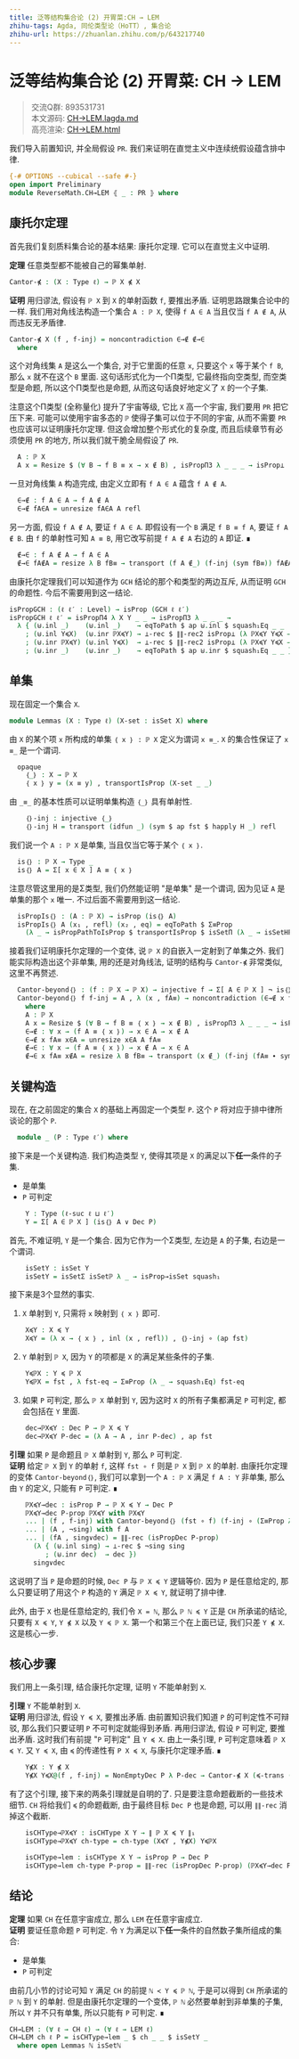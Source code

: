 ```yaml
---
title: 泛等结构集合论 (2) 开胃菜:CH → LEM
zhihu-tags: Agda, 同伦类型论（HoTT）, 集合论
zhihu-url: https://zhuanlan.zhihu.com/p/643217740
---
```


# 泛等结构集合论 (2) 开胃菜: CH → LEM

> 交流Q群: 893531731  
> 本文源码: [CH→LEM.lagda.md](https://github.com/choukh/USST/blob/main/src/ReverseMath/CH→LEM.lagda.md)  
> 高亮渲染: [CH→LEM.html](https://choukh.github.io/USST/ReverseMath.CH→LEM.html)  

我们导入前置知识, 并全局假设 `PR`. 我们来证明在直觉主义中连续统假设蕴含排中律.

```agda
{-# OPTIONS --cubical --safe #-}
open import Preliminary
module ReverseMath.CH→LEM ⦃ _ : PR ⦄ where
```

## 康托尔定理

首先我们复刻质料集合论的基本结果: 康托尔定理. 它可以在直觉主义中证明.

**定理** 任意类型都不能被自己的幂集单射.

```agda
Cantor-⋠ : (X : Type ℓ) → ℙ X ⋠ X
```

**证明** 用归谬法, 假设有 `ℙ X` 到 `X` 的单射函数 `f`, 要推出矛盾. 证明思路跟集合论中的一样. 我们用对角线法构造一个集合 `A : ℙ X`, 使得 `f A ∈ A` 当且仅当 `f A ∉ A`, 从而违反无矛盾律.

```agda
Cantor-⋠ X (f , f-inj) = noncontradiction ∈→∉ ∉→∈
  where
```

这个对角线集 `A` 是这么一个集合, 对于它里面的任意 `x`, 只要这个 `x` 等于某个 `f B`, 那么 `x` 就不在这个 `B` 里面. 这句话形式化为一个Π类型, 它最终指向空类型, 而空类型是命题, 所以这个Π类型也是命题, 从而这句话良好地定义了 `X` 的一个子集.

注意这个Π类型 (全称量化) 提升了宇宙等级, 它比 `X` 高一个宇宙, 我们要用 `PR` 把它压下来. 可能可以使用宇宙多态的 `ℙ` 使得子集可以位于不同的宇宙, 从而不需要 `PR` 也应该可以证明康托尔定理. 但这会增加整个形式化的复杂度, 而且后续章节有必须使用 `PR` 的地方, 所以我们就干脆全局假设了 `PR`.

```agda
  A : ℙ X
  A x = Resize $ (∀ B → f B ≡ x → x ∉ B) , isPropΠ3 λ _ _ _ → isProp⊥
```

一旦对角线集 `A` 构造完成, 由定义立即有 `f A ∈ A` 蕴含 `f A ∉ A`.

```agda
  ∈→∉ : f A ∈ A → f A ∉ A
  ∈→∉ fA∈A = unresize fA∈A A refl
```

另一方面, 假设 `f A ∉ A`, 要证 `f A ∈ A`. 即假设有一个 `B` 满足 `f B ≡ f A`, 要证 `f A ∉ B`. 由 `f` 的单射性可知 `A ≡ B`, 用它改写前提 `f A ∉ A` 右边的 `A` 即证. ∎

```agda
  ∉→∈ : f A ∉ A → f A ∈ A
  ∉→∈ fA∉A = resize λ B fB≡ → transport (f A ∉_) (f-inj (sym fB≡)) fA∉A
```

由康托尔定理我们可以知道作为 `GCH` 结论的那个和类型的两边互斥, 从而证明 `GCH` 的命题性. 今后不需要用到这一结论.

```agda
isPropGCH : (ℓ ℓ′ : Level) → isProp (GCH ℓ ℓ′)
isPropGCH ℓ ℓ′ = isPropΠ4 λ X Y _ _ → isPropΠ3 λ _ _ _ →
  λ { (⊎.inl _)    (⊎.inl _)    → eqToPath $ ap ⊎.inl $ squash₁Eq _ _
    ; (⊎.inl Y≼X)  (⊎.inr ℙX≼Y) → ⊥-rec $ ∥∥-rec2 isProp⊥ (λ ℙX≼Y Y≼X → Cantor-⋠ _ $ ≼-trans Y≼X ℙX≼Y) Y≼X ℙX≼Y
    ; (⊎.inr ℙX≼Y) (⊎.inl Y≼X)  → ⊥-rec $ ∥∥-rec2 isProp⊥ (λ ℙX≼Y Y≼X → Cantor-⋠ _ $ ≼-trans Y≼X ℙX≼Y) Y≼X ℙX≼Y
    ; (⊎.inr _)    (⊎.inr _)    → eqToPath $ ap ⊎.inr $ squash₁Eq _ _ }
```

## 单集

现在固定一个集合 `X`.

```agda
module Lemmas (X : Type ℓ) (X-set : isSet X) where
```

由 `X` 的某个项 `x` 所构成的单集 `｛ x ｝ : ℙ X` 定义为谓词 `x ≡_`. `X` 的集合性保证了 `x ≡_` 是一个谓词.

```agda
  opaque
    ｛_｝ : X → ℙ X
    ｛ x ｝ y = (x ≡ y) , transportIsProp (X-set _ _)
```

由 `_≡_` 的基本性质可以证明单集构造 `｛_｝` 具有单射性.

```agda
    ｛｝-inj : injective ｛_｝
    ｛｝-inj H = transport (idfun _) (sym $ ap fst $ happly H _) refl
```

我们说一个 `A : ℙ X` 是单集, 当且仅当它等于某个 `｛ x ｝`.

```agda
  is｛｝ : ℙ X → Type _
  is｛｝ A = Σ[ x ∈ X ] A ≡ ｛ x ｝
```

注意尽管这里用的是Σ类型, 我们仍然能证明 "是单集" 是一个谓词, 因为见证 `A` 是单集的那个 `x` 唯一. 不过后面不需要用到这一结论.

```agda
  isPropIs｛｝ : (A : ℙ X) → isProp (is｛｝ A)
  isPropIs｛｝ A (x₁ , refl) (x₂ , eq) = eqToPath $ Σ≡Prop
    (λ _ → isPropPathToIsProp $ transportIsProp $ isSetΠ (λ _ → isSetHProp) _ _) (｛｝-inj eq)
```

接着我们证明康托尔定理的一个变体, 说 `ℙ X` 的自嵌入一定射到了单集之外. 我们能实际构造出这个非单集, 用的还是对角线法, 证明的结构与 `Cantor-⋠` 非常类似, 这里不再赘述.

```agda
  Cantor-beyond｛｝ : (f : ℙ X → ℙ X) → injective f → Σ[ A ∈ ℙ X ] ¬ is｛｝ (f A)
  Cantor-beyond｛｝ f f-inj = A , λ (x , fA≡) → noncontradiction (∈→∉ x fA≡) (∉→∈ x fA≡)
    where
    A : ℙ X
    A x = Resize $ (∀ B → f B ≡ ｛ x ｝ → x ∉ B) , isPropΠ3 λ _ _ _ → isProp⊥
    ∈→∉ : ∀ x → (f A ≡ ｛ x ｝) → x ∈ A → x ∉ A
    ∈→∉ x fA≡ x∈A = unresize x∈A A fA≡
    ∉→∈ : ∀ x → (f A ≡ ｛ x ｝) → x ∉ A → x ∈ A
    ∉→∈ x fA≡ x∉A = resize λ B fB≡ → transport (x ∉_) (f-inj (fA≡ ∙ sym fB≡)) x∉A
```

## 关键构造

现在, 在之前固定的集合 `X` 的基础上再固定一个类型 `P`. 这个 `P` 将对应于排中律所谈论的那个 `P`.

```agda
  module _ (P : Type ℓ′) where
```

接下来是一个关键构造. 我们构造类型 `Y`, 使得其项是 `X` 的满足以下**任一**条件的子集.

- 是单集
- `P` 可判定

```agda
    Y : Type (ℓ-suc ℓ ⊔ ℓ′)
    Y = Σ[ A ∈ ℙ X ] (is｛｝ A ∨ Dec P)
```

首先, 不难证明, `Y` 是一个集合. 因为它作为一个Σ类型, 左边是 `A` 的子集, 右边是一个谓词.

```agda
    isSetY : isSet Y
    isSetY = isSetΣ isSetℙ λ _ → isProp→isSet squash₁
```

接下来是3个显然的事实.

1. `X` 单射到 `Y`, 只需将 `x` 映射到 `｛ x ｝` 即可.

```agda
    X≼Y : X ≼ Y
    X≼Y = (λ x → ｛ x ｝ , inl (x , refl)) , ｛｝-inj ∘ (ap fst)
```

2. `Y` 单射到 `ℙ X`, 因为 `Y` 的项都是 `X` 的满足某些条件的子集.

```agda
    Y≼ℙX : Y ≼ ℙ X
    Y≼ℙX = fst , λ fst-eq → Σ≡Prop (λ _ → squash₁Eq) fst-eq
```

3. 如果 `P` 可判定, 那么 `ℙ X` 单射到 `Y`, 因为这时 `X` 的所有子集都满足 `P` 可判定, 都会包括在 `Y` 里面.

```agda
    dec→ℙX≼Y : Dec P → ℙ X ≼ Y
    dec→ℙX≼Y P-dec = (λ A → A , inr P-dec) , ap fst
```

**引理** 如果 `P` 是命题且 `ℙ X` 单射到 `Y`, 那么 `P` 可判定.  
**证明** 给定 `ℙ X` 到 `Y` 的单射 `f`, 这样 `fst ∘ f` 则是 `ℙ X` 到 `ℙ X` 的单射. 由康托尔定理的变体 `Cantor-beyond｛｝`, 我们可以拿到一个 `A : ℙ X` 满足 `f A : Y` 非单集, 那么由 `Y` 的定义, 只能有 `P` 可判定. ∎

```agda
    ℙX≼Y→dec : isProp P → ℙ X ≼ Y → Dec P
    ℙX≼Y→dec P-prop ℙX≼Y with ℙX≼Y
    ... | (f , f-inj) with Cantor-beyond｛｝ (fst ∘ f) (f-inj ∘ (Σ≡Prop λ _ → squash₁Eq))
    ... | (A , ¬sing) with f A
    ... | (fA , sing∨dec) = ∥∥-rec (isPropDec P-prop)
      (λ { (⊎.inl sing) → ⊥-rec $ ¬sing sing
         ; (⊎.inr dec)  → dec })
      sing∨dec
```

这说明了当 `P` 是命题的时候, `Dec P` 与 `ℙ X ≼ Y` 逻辑等价. 因为 `P` 是任意给定的, 那么只要证明了用这个 `P` 构造的 `Y` 满足 `ℙ X ≼ Y`, 就证明了排中律.

此外, 由于 `X` 也是任意给定的, 我们令 `X = ℕ`, 那么 `ℙ ℕ ≼ Y` 正是 `CH` 所承诺的结论, 只要有 `X ≼ Y`, `Y ⋠ X` 以及 `Y ≼ ℙ X`. 第一个和第三个在上面已证, 我们只差 `Y ⋠ X`. 这是核心一步.

## 核心步骤

我们用上一条引理, 结合康托尔定理, 证明 `Y` 不能单射到 `X`.

**引理** `Y` 不能单射到 `X`.  
**证明** 用归谬法, 假设 `Y ≼ X`, 要推出矛盾. 由前置知识我们知道 `P` 的可判定性不可辩驳, 那么我们只要证明 `P` 不可判定就能得到矛盾. 再用归谬法, 假设 `P` 可判定, 要推出矛盾. 这时我们有前提 "`P` 可判定" 且 `Y ≼ X`. 由上一条引理, `P` 可判定意味着 `ℙ X ≼ Y`. 又 `Y ≼ X`, 由 `≼` 的传递性有 `P X ≼ X`, 与康托尔定理矛盾. ∎

```agda
    Y⋠X : Y ⋠ X
    Y⋠X Y≼X@(f , f-inj) = NonEmptyDec P λ P-dec → Cantor-⋠ X (≼-trans (dec→ℙX≼Y P-dec) Y≼X)
```

有了这个引理, 接下来的两条引理就是自明的了. 只是要注意命题截断的一些技术细节. `CH` 将给我们 `≼` 的命题截断, 由于最终目标 `Dec P` 也是命题, 可以用 `∥∥-rec` 消掉这个截断.

```agda
    isCHType→ℙX≼Y : isCHType X Y → ∥ ℙ X ≼ Y ∥₁
    isCHType→ℙX≼Y ch-type = ch-type (X≼Y , Y⋠X) Y≼ℙX

    isCHType→lem : isCHType X Y → isProp P → Dec P
    isCHType→lem ch-type P-prop = ∥∥-rec (isPropDec P-prop) (ℙX≼Y→dec P-prop) (isCHType→ℙX≼Y ch-type)
```

## 结论

**定理** 如果 `CH` 在任意宇宙成立, 那么 `LEM` 在任意宇宙成立.  
**证明** 要证任意命题 `P` 可判定. 令 `Y` 为满足以下**任一**条件的自然数子集所组成的集合:

- 是单集
- `P` 可判定

由前几小节的讨论可知 `Y` 满足 `CH` 的前提 `ℕ ≺ Y ≼ ℙ ℕ`, 于是可以得到 `CH` 所承诺的 `ℙ ℕ` 到 `Y` 的单射. 但是由康托尔定理的一个变体, `ℙ ℕ` 必然要单射到非单集的子集, 所以 `Y` 并不只有单集, 所以只能有 `P` 可判定. ∎

```agda
CH→LEM : (∀ ℓ → CH ℓ) → (∀ ℓ → LEM ℓ)
CH→LEM ch ℓ P = isCHType→lem _ $ ch _ _ $ isSetY _
  where open Lemmas ℕ isSetℕ
```
